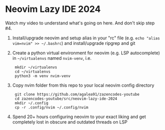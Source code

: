 # Neovim Lazy IDE 2024

Watch my video to understand what's going on here. And don't skip step #4.

1. Install/upgrade neovim and setup alias in your "rc" file (e.g. `echo "alias vim=nvim" >> ~/.bashrc`) and install/upgrade ripgrep and git
2. Create a python virtual environment for neovim (e.g. LSP autocomplete) in `~/virtualenvs` named `nvim-venv`, i.e.

        mkdir ~/virtualenvs
        cd ~/virtualenvs
        python3 -m venv nvim-venv

3. Copy nvim folder from this repo to your local neovim config directory

        git clone https://github.com/agalea91/zazencodes-youtube
        cd zazencodes-youtube/src/neovim-lazy-ide-2024
        mkdir ~/.config
        cp -r .config/nvim ~/.config/nvim

4. Spend 20+ hours configuring neovim to your exact liking and get completely lost in obscure and outdated threads on LSP


